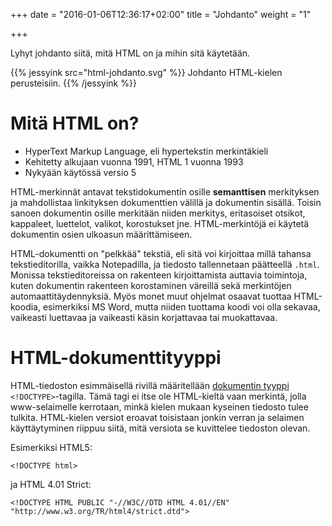 +++
date = "2016-01-06T12:36:17+02:00"
title = "Johdanto"
weight = "1"

+++

Lyhyt johdanto siitä, mitä HTML on ja mihin sitä käytetään.

{{% jessyink src="html-johdanto.svg" %}}
Johdanto HTML-kielen perusteisiin.
{{% /jessyink %}}

Mitä HTML on?
=============
* HyperText Markup Language, eli hypertekstin merkintäkieli
* Kehitetty alkujaan vuonna 1991, HTML 1 vuonna 1993
* Nykyään käytössä versio 5

HTML-merkinnät antavat tekstidokumentin osille __semanttisen__
merkityksen ja mahdollistaa linkityksen dokumenttien välillä ja dokumentin sisällä.
Toisin sanoen dokumentin osille merkitään niiden merkitys, eritasoiset
otsikot, kappaleet, luettelot, valikot, korostukset jne. HTML-merkintöjä ei
käytetä dokumentin osien ulkoasun määrittämiseen.

HTML-dokumentti on "pelkkää" tekstiä, eli sitä voi kirjoittaa millä
tahansa tekstieditorilla, vaikka Notepadilla, ja tiedosto tallennetaan 
päätteellä `.html`. Monissa tekstieditoreissa on rakenteen
kirjoittamista auttavia toimintoja, kuten dokumentin rakenteen korostaminen väreillä 
sekä merkintöjen automaattitäydennyksiä. Myös monet muut ohjelmat
osaavat tuottaa HTML-koodia, esimerkiksi MS Word, mutta niiden tuottama 
koodi voi olla sekavaa, vaikeasti luettavaa ja vaikeasti käsin korjattavaa tai muokattavaa.

HTML-dokumenttityyppi
=====================

HTML-tiedoston esimmäisellä rivillä määritellään [dokumentin
tyyppi](http://www.w3schools.com/tags/tag_doctype.asp)
`<!DOCTYPE>`-tagilla. Tämä tagi ei itse ole HTML-kieltä vaan merkintä,
jolla www-selaimelle kerrotaan, minkä kielen mukaan kyseinen tiedosto
tulee tulkita. HTML-kielen versiot eroavat toisistaan jonkin verran ja
selaimen käyttäytyminen riippuu siitä, mitä versiota se kuvittelee
tiedoston olevan.

Esimerkiksi HTML5:
```
<!DOCTYPE html>
```

ja HTML 4.01 Strict:
```
<!DOCTYPE HTML PUBLIC "-//W3C//DTD HTML 4.01//EN" "http://www.w3.org/TR/html4/strict.dtd">
```